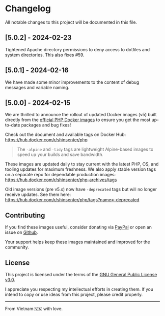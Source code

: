 # Changelog

All notable changes to this project will be documented in this file.

## [5.0.2] - 2024-02-23

Tightened Apache directory permissions to deny access to dotfiles and system directories. This also fixes #59.

## [5.0.1] - 2024-02-16

We have made some minor improvements to the content of debug messages and variable naming.

## [5.0.0] - 2024-02-15

We are thrilled to announce the rollout of updated Docker images (v5) built directly from the [official PHP Docker images](https://hub.docker.com/_/php) to ensure you get the most up-to-date packages and bug fixes!

Check out the document and available tags on Docker Hub:
https://hub.docker.com/r/shinsenter/php
> The `-alpine` and `-tidy` tags are lightweight Alpine-based images to speed up your builds and save bandwidth.

These images are updated daily to stay current with the latest PHP, OS, and tooling updates for maximum freshness. We also apply stable version tags on a separate repo for dependable production images:
https://hub.docker.com/r/shinsenter/php-archives/tags

Old image versions (pre v5.x) now have `-deprecated` tags but will no longer receive updates. See them here:
https://hub.docker.com/r/shinsenter/php/tags?name=-deprecated

<!--
The format is based on [Keep a Changelog](https://keepachangelog.com/en/1.0.0/),
and this project adheres to [Semantic Versioning](https://semver.org/spec/v2.0.0.html).
-->

## Contributing

If you find these images useful, consider donating via [PayPal](https://www.paypal.me/shinsenter) or open an issue on [Github](https://github.com/shinsenter/php/issues/new).

Your support helps keep these images maintained and improved for the community.

## License

This project is licensed under the terms of the [GNU General Public License v3.0](https://code.shin.company/php/blob/main/LICENSE).

I appreciate you respecting my intellectual efforts in creating them. If you intend to copy or use ideas from this project, please credit properly.

---

From Vietnam 🇻🇳 with love.
